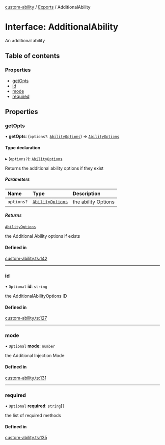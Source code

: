 [custom-ability](../README.md) / [Exports](../modules.md) / AdditionalAbility

# Interface: AdditionalAbility

An additional ability

## Table of contents

### Properties

- [getOpts](AdditionalAbility.md#getopts)
- [id](AdditionalAbility.md#id)
- [mode](AdditionalAbility.md#mode)
- [required](AdditionalAbility.md#required)

## Properties

### getOpts

• **getOpts**: (`options?`: [`AbilityOptions`](AbilityOptions.md)) => [`AbilityOptions`](AbilityOptions.md)

#### Type declaration

▸ (`options?`): [`AbilityOptions`](AbilityOptions.md)

Returns the additional ability options if they exist

##### Parameters

| Name | Type | Description |
| :------ | :------ | :------ |
| `options?` | [`AbilityOptions`](AbilityOptions.md) | the ability Options |

##### Returns

[`AbilityOptions`](AbilityOptions.md)

the Additional Ability options if exists

#### Defined in

[custom-ability.ts:142](https://github.com/snowyu/custom-ability.js/blob/0309eb8/src/custom-ability.ts#L142)

___

### id

• `Optional` **id**: `string`

the AdditionalAbilityOptions ID

#### Defined in

[custom-ability.ts:127](https://github.com/snowyu/custom-ability.js/blob/0309eb8/src/custom-ability.ts#L127)

___

### mode

• `Optional` **mode**: `number`

the Additional Injection Mode

#### Defined in

[custom-ability.ts:131](https://github.com/snowyu/custom-ability.js/blob/0309eb8/src/custom-ability.ts#L131)

___

### required

• `Optional` **required**: `string`[]

the list of required methods

#### Defined in

[custom-ability.ts:135](https://github.com/snowyu/custom-ability.js/blob/0309eb8/src/custom-ability.ts#L135)
